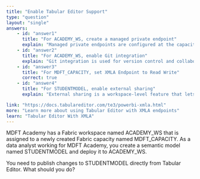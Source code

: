 ```yaml
---
title: "Enable Tabular Editor Support"
type: "question"
layout: "single"
answers:
    - id: "answer1"
      title: "For ACADEMY_WS, create a managed private endpoint"
      explain: "Managed private endpoints are configured at the capacity level, not the workspace level. They provide secure, private connectivity to services like Azure SQL or Azure Storage, but have no role in publishing models from Tabular Editor."
    - id: "answer2"
      title: "For ACADEMY_WS, enable Git integration"
      explain: "Git integration is used for version control and collaboration, but it does not enable direct publishing from Tabular Editor to Fabric. XMLA endpoints are required for this functionality"
    - id: "answer3"
      title: "For MDFT_CAPACITY, set XMLA Endpoint to Read Write"
      correct: true
    - id: "answer4"
      title: "For STUDENTMODEL, enable external sharing"
      explain: "External sharing is a workspace-level feature that lets you share items with external users. It doesn't affect model development or how tools like Tabular Editor connect to semantic models."

link: "https://docs.tabulareditor.com/te3/powerbi-xmla.html"
more: "Learn more about using Tabular Editor with XMLA endpoints"
learn: "Tabular Editor With XMLA"
---
```


MDFT Academy has a Fabric workspace named ACADEMY_WS that is assigned to a newly created Fabric capacity named MDFT_CAPACITY. As a data analyst working for MDFT Academy, you create a semantic model named STUDENTMODEL and deploy it to ACADEMY_WS. 

You need to publish changes to STUDENTMODEL directly from Tabular Editor. What should you do?
